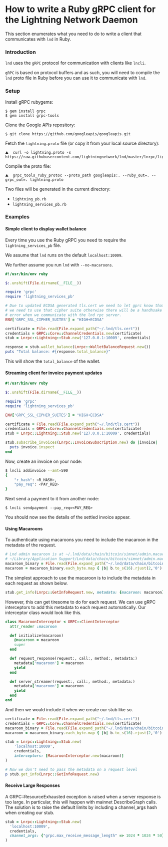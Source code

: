# How to write a Ruby gRPC client for the Lightning Network Daemon

This section enumerates what you need to do to write a client that communicates
with `lnd` in Ruby.

### Introduction

`lnd` uses the `gRPC` protocol for communication with clients like `lncli`.

`gRPC` is based on protocol buffers and as such, you will need to compile
the `lnd` proto file in Ruby before you can use it to communicate with `lnd`.

### Setup

Install gRPC rubygems:

```
$ gem install grpc
$ gem install grpc-tools
```

Clone the Google APIs repository:

```
$ git clone https://github.com/googleapis/googleapis.git
```

Fetch the `lightning.proto` file (or copy it from your local source directory):

```shell
⛰  curl -o lightning.proto -s https://raw.githubusercontent.com/lightningnetwork/lnd/master/lnrpc/lightning.proto
```

Compile the proto file:

```shell
⛰  grpc_tools_ruby_protoc --proto_path googleapis:. --ruby_out=. --grpc_out=. lightning.proto
```

Two files will be generated in the current directory: 

* `lightning_pb.rb`
* `lightning_services_pb.rb`

### Examples

#### Simple client to display wallet balance

Every time you use the Ruby gRPC you need to require the `lightning_services_pb` file.

We assume that `lnd` runs on the default `localhost:10009`.

We further assume you run `lnd` with `--no-macaroons`.

```ruby
#!/usr/bin/env ruby

$:.unshift(File.dirname(__FILE__))

require 'grpc'
require 'lightning_services_pb'

# Due to updated ECDSA generated tls.cert we need to let gprc know that
# we need to use that cipher suite otherwise there will be a handhsake
# error when we communicate with the lnd rpc server.
ENV['GRPC_SSL_CIPHER_SUITES'] = "HIGH+ECDSA"

certificate = File.read(File.expand_path("~/.lnd/tls.cert"))
credentials = GRPC::Core::ChannelCredentials.new(certificate)
stub = Lnrpc::Lightning::Stub.new('127.0.0.1:10009', credentials)

response = stub.wallet_balance(Lnrpc::WalletBalanceRequest.new())
puts "Total balance: #{response.total_balance}"
```

This will show the `total_balance` of the wallet.

#### Streaming client for invoice payment updates

```ruby
#!/usr/bin/env ruby

$:.unshift(File.dirname(__FILE__))

require 'grpc'
require 'lightning_services_pb'

ENV['GRPC_SSL_CIPHER_SUITES'] = "HIGH+ECDSA"

certificate = File.read(File.expand_path("~/.lnd/tls.cert"))
credentials = GRPC::Core::ChannelCredentials.new(certificate)
stub = Lnrpc::Lightning::Stub.new('127.0.0.1:10009', credentials)

stub.subscribe_invoices(Lnrpc::InvoiceSubscription.new) do |invoice|
  puts invoice.inspect
end
```

Now, create an invoice on your node:

```bash
$ lncli addinvoice --amt=590
{
	"r_hash": <R_HASH>,
	"pay_req": <PAY_REQ>
}
```

Next send a payment to it from another node:

```
$ lncli sendpayment --pay_req=<PAY_REQ>
```

You should now see the details of the settled invoice appear.

#### Using Macaroons

To authenticate using macaroons you need to include the macaroon in the metadata of the request.

```ruby
# Lnd admin macaroon is at ~/.lnd/data/chain/bitcoin/simnet/admin.macaroon on Linux and
# ~/Library/Application Support/Lnd/data/chain/bitcoin/simnet/admin.macaroon on Mac
macaroon_binary = File.read(File.expand_path("~/.lnd/data/chain/bitcoin/simnet/admin.macaroon"))
macaroon = macaroon_binary.each_byte.map { |b| b.to_s(16).rjust(2,'0') }.join
```

The simplest approach to use the macaroon is to include the metadata in each request as shown below.

```ruby
stub.get_info(Lnrpc::GetInfoRequest.new, metadata: {macaroon: macaroon})
```

However, this can get tiresome to do for each request. We can use gRPC interceptors to add this metadata to each request automatically. Our interceptor class would look like this.

```ruby
class MacaroonInterceptor < GRPC::ClientInterceptor
  attr_reader :macaroon

  def initialize(macaroon)
    @macaroon = macaroon
    super
  end

  def request_response(request:, call:, method:, metadata:)
    metadata['macaroon'] = macaroon
    yield
  end

  def server_streamer(request:, call:, method:, metadata:)
    metadata['macaroon'] = macaroon
    yield
  end
end
```

And then we would include it when we create our stub like so.

```ruby
certificate = File.read(File.expand_path("~/.lnd/tls.cert"))
credentials = GRPC::Core::ChannelCredentials.new(certificate)
macaroon_binary = File.read(File.expand_path("~/.lnd/data/chain/bitcoin/simnet/admin.macaroon"))
macaroon = macaroon_binary.each_byte.map { |b| b.to_s(16).rjust(2,'0') }.join

stub = Lnrpc::Lightning::Stub.new(
	'localhost:10009',
	credentials,
	interceptors: [MacaroonInterceptor.new(macaroon)]
)

# Now we don't need to pass the metadata on a request level
p stub.get_info(Lnrpc::GetInfoRequest.new)
```

#### Receive Large Responses

A GRPC::ResourceExhausted exception is raised when a server response is too large. In particular, this will happen with mainnet DescribeGraph calls. The solution is to raise the default limits by including a channel_args hash when creating our stub.

```ruby
stub = Lnrpc::Lightning::Stub.new(
  'localhost:10009',
  credentials,
  channel_args: {"grpc.max_receive_message_length" => 1024 * 1024 * 50}
)
```
